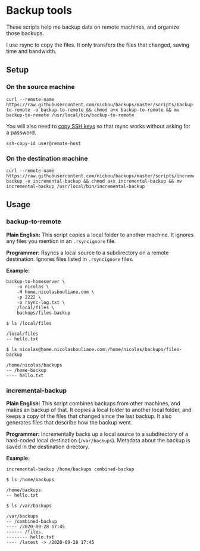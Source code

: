 # Backup tools

These scripts help me backup data on remote machines, and organize those backups.

I use rsync to copy the files. It only transfers the files that changed, saving time and bandwidth.

## Setup

### On the source machine
```
curl --remote-name https://raw.githubusercontent.com/nicbou/backups/master/scripts/backup-to-remote -o backup-to-remote && chmod a+x backup-to-remote && mv backup-to-remote /usr/local/bin/backup-to-remote
```

You will also need to [copy SSH keys](https://www.digitalocean.com/community/tutorials/how-to-set-up-ssh-keys-2) so that rsync works without asking for a password.

```
ssh-copy-id user@remote-host
```

### On the destination machine
```
curl --remote-name https://raw.githubusercontent.com/nicbou/backups/master/scripts/incremental-backup -o incremental-backup && chmod a+x incremental-backup && mv incremental-backup /usr/local/bin/incremental-backup
```

## Usage

### backup-to-remote

**Plain English:** This script copies a local folder to another machine. It ignores any files you mention in an `.rsyncignore` file.

**Programmer:** Rsyncs a local source to a subdirectory on a remote destination. Ignores files listed in `.rsyncignore` files.

**Example:**

```
backup-to-homeserver \
    -u nicolas \
    -H home.nicolasbouliane.com \
    -p 2222 \
    -o rsync-log.txt \
    /local/files \
    backups/files-backup

$ ls /local/files

/local/files
-- hello.txt

$ ls nicolas@home.nicolasbouliane.com:/home/nicolas/backups/files-backup

/home/nicolas/backups
-- /home-backup
---- hello.txt
```

### incremental-backup

**Plain English:** This script combines backups from other machines, and makes an backup of that. It copies a local folder to another local folder, and keeps a copy of the files that changed since the last backup. It also generates files that describe how the backup went.

**Programmer:** Incrementally backs up a local source to a subdirectory of a hard-coded local destination (`/var/backups`). Metadata about the backup is saved in the destination directory.

**Example:**

```
incremental-backup /home/backups combined-backup

$ ls /home/backups

/home/backups
-- hello.txt

$ ls /var/backups

/var/backups
-- /combined-backup
---- /2020-09-28 17:45
------ /files
-------- hello.txt
---- /latest -> /2020-09-28 17:45
```